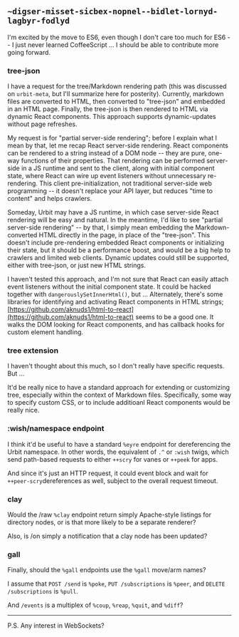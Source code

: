 ## `~digser-misset-sicbex-nopnel--bidlet-lornyd-lagbyr-fodlyd`
I'm excited by the move to ES6, even though I don't care too much for ES6 -- I 
just never learned CoffeeScript ... I should be able to contribute more going
forward.

### tree-json

I have a request for the tree/Markdown rendering path (this was discussed on
`urbit-meta`, but I'll summarize here for posterity). Currently, markdown files
are converted to HTML, then converted to "tree-json" and embedded in an HTML
page. Finally, the tree-json is then rendered to HTML via dynamic React
components. This approach supports dynamic-updates without page refreshes.

My request is for "partial server-side rendering"; before I explain what I mean
by that, let me recap React server-side rendering. React components can be
rendered to a string instead of a DOM node -- they are pure, one-way functions
of their properties. That rendering can be performed server-side in a JS
runtime and sent to the client, along with initial component state, where React
can wire up event listeners without unnecessary re-rendering. This client
pre-initialization, not traditional server-side web programming  -- it doesn't
replace your API layer, but reduces "time to content" and helps crawlers.

Someday, Urbit may have a JS runtime, in which case server-side React rendering
will be easy and natural. In the meantime, I'd like to see "partial server-side
rendering" -- by that, I simply mean embedding the Markdown-converted HTML 
directly in the page, in place of the "tree-json". This doesn't include 
pre-rendering embedded React components or initializing their state, but it
should be a performance boost, and would be a big help to crawlers and limited
web clients. Dynamic updates could still be supported, either with tree-json,
or just new HTML strings.

I haven't tested this approach, and I'm not sure that React can easily attach
event listeners without the initial component state. It could be hacked together 
with `dangerouslySetInnerHtml()`, but ... Alternately, there's some libraries
for identifying and activating React components in HTML strings;
[https://github.com/aknuds1/html-to-react](https://github.com/aknuds1/html-to-react)
seems to be a good one. It walks the DOM looking for React components, and has
callback hooks for custom element handling.

### tree extension

I haven't thought about this much, so I don't really have specific requests. But ...

It'd be really nice to have a standard approach for extending or customizing
tree, especially within the context of Markdown files. Specifically, some way
to specify custom CSS, or to include additioanl React components would be really
nice.

### :wish/namespace endpoint

I think it'd be useful to have a standard `%eyre` endpoint for dereferencing the
Urbit namespace. In other words, the equivalent of `.^` or `:wish` twigs, which
send path-based requests to either `++scry` for vanes or `++peek` for apps.

And since it's just an HTTP request, it could event block and wait for
`++peer-scry`dereferences as well, subject to the overall request timeout.

### clay

Would the /raw `%clay` endpoint return simply Apache-style listings for directory
nodes, or is that more likely to be a separate renderer?

Also, is /on simply a notification that a clay node has been updated?

### gall

Finally, should the `%gall` endpoints use the `%gall` move/arm names?

I assume that `POST /send` is `%poke`, `PUT /subscriptions` is `%peer`, and
`DELETE /subscriptions` is `%pull`.

And `/events` is a multiplex of `%coup`, `%reap`, `%quit`, and `%diff`?

----

P.S. Any interest in WebSockets?